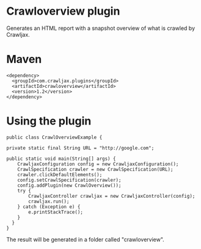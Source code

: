 Crawloverview plugin
====================

Generates an HTML report with a snapshot overview of what is crawled by Crawljax.

Maven
=====

    <dependency>
      <groupId>com.crawljax.plugins</groupId>
      <artifactId>crawloverview</artifactId>
      <version>1.2</version>
    </dependency>

Using the plugin
================
    public class CrawlOverviewExample {

    private static final String URL = "http://google.com";

	public static void main(String[] args) {
		CrawljaxConfiguration config = new CrawljaxConfiguration();
		CrawlSpecification crawler = new CrawlSpecification(URL);
		crawler.clickDefaultElements();
		config.setCrawlSpecification(crawler);
		config.addPlugin(new CrawlOverview());
		try {
			CrawljaxController crawljax = new CrawljaxController(config);
			crawljax.run();
		} catch (Exception e) {
			e.printStackTrace();
		}
	  }
    }

The result will be generated in a folder called "crawloverview".
